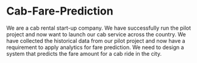 # Cab-Fare-Prediction
We are a cab rental start-up company. We have successfully run the pilot project and now want to launch our cab service across the country. We have collected the historical data from our pilot project and now have a requirement to apply analytics for fare prediction. We need to design a system that predicts the fare amount for a cab ride in the city. 
 

